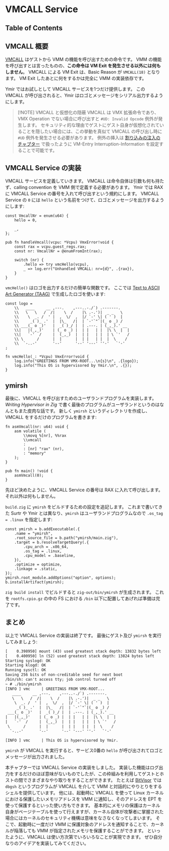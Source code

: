 # VMCALL Service

## Table of Contents

<!-- toc -->

## VMCALL 概要

[VMCALL](https://www.felixcloutier.com/x86/vmcall) はゲストから VMM の機能を呼び出すための命令です。
VMM の機能を呼び出すとは言ったものの、**この命令は VM Exit を発生させる以外には何もしません**。
VMCALL による VM Exit は、Basic Reason が `VMCALL(18)` となります。
VM Exit したあとに何をするかは完全に VMM の実装依存です。

Ymir ではお試しとして VMCALL サービスを1つだけ提供します。
この VMCALL が呼び出されると、Ymir はロゴとメッセージをシリアル出力するようにします。

> [!NOTE] VMCALL と仮想化の隠蔽
> VMCALL は VMX 拡張命令であり、VMX Operation でない場合に呼び出すと `#UD: Invalid Opcode` 例外が発生します。
> セキュリティ的な理由でゲストにゲスト自身が仮想化されていることを隠したい場合には、この挙動を真似て VMCALL の呼び出し時に `#UD` 例外を発生させる必要があります。
> 例外の挿入は [割り込みの注入のチャプター](./intr_injection.md) で扱ったように VM-Entry Interruption-Information を設定することで可能です。

## VMCALL Service の実装

VMCALL サービスを定義していきます。
VMCALL は命令自体は引数も何も持たず、calling convention を VMM 側で定義する必要があります。
Ymir では RAX に VMCALL Service の番号を入れて呼び出すという規約にします。
VMCALL Service の `0` には `hello` という名前をつけて、ロゴとメッセージを出力するようにします:

```ymir/arch/x86/vmx/vmc.zig
const VmcallNr = enum(u64) {
    hello = 0,

    _,
};

pub fn handleVmcall(vcpu: *Vcpu) VmxError!void {
    const rax = vcpu.guest_regs.rax;
    const nr: VmcallNr = @enumFromInt(rax);

    switch (nr) {
        .hello => try vmcHello(vcpu),
        _ => log.err("Unhandled VMCALL: nr={d}", .{rax}),
    }
}
```

`vmcHello()` はロゴを出力するだけの簡単な関数です。
ここでは [Text to ASCII Art Generator (TAAG)](https://patorjk.com/software/taag/#p=display&f=Flower%20Power&t=) で生成したロゴを使います:

```ymir/arch/x86/vmx/vmc.zig
const logo =
    \\   ____     __ ,---.    ,---..-./`) .-------.
    \\   \   \   /  /|    \  /    |\ .-.')|  _ _   \
    \\    \  _. /  ' |  ,  \/  ,  |/ `-' \| ( ' )  |
    \\     _( )_ .'  |  |\_   /|  | `-'`"`|(_ o _) /
    \\ ___(_ o _)'   |  _( )_/ |  | .---. | (_,_).' __
    \\|   |(_,_)'    | (_ o _) |  | |   | |  |\ \  |  |
    \\|   `-'  /     |  (_,_)  |  | |   | |  | \ `'   /
    \\ \      /      |  |      |  | |   | |  |  \    /
    \\  `-..-'       '--'      '--' '---' ''-'   `'-'
;

fn vmcHello(_: *Vcpu) VmxError!void {
    log.info("GREETINGS FROM VMX-ROOT...\n{s}\n", .{logo});
    log.info("This OS is hypervisored by Ymir.\n", .{});
}
```

## ymirsh

最後に、VMCALL を呼び出すためのユーザランドプログラムを実装します。
*Writing Hypervisor in Zig* で書く最後のプログラムがユーザランドというのはなんともまた皮肉な話です。
新しく `ymirsh` というディレクトリを作成し、VMCALL をするだけのプログラムを書きます:

```ymirsh/main.zig
fn asmVmcall(nr: u64) void {
    asm volatile (
        \\movq %[nr], %%rax
        \\vmcall
        :
        : [nr] "rax" (nr),
        : "memory"
    );
}

pub fn main() !void {
    asmVmcall(0);
}
```

先ほど決めたように、VMCALL Service の番号は RAX に入れて呼び出します。
それ以外は何もしません。

`build.zig` に `ymirsh` をビルドするための設定を追記します。
これまで書いてきた Surtr や Ymir とは異なり、`ymirsh` はユーザランドプログラムなので `.os_tag = .linux` を指定します:

```build.zig
const ymirsh = b.addExecutable(.{
    .name = "ymirsh",
    .root_source_file = b.path("ymirsh/main.zig"),
    .target = b.resolveTargetQuery(.{
        .cpu_arch = .x86_64,
        .os_tag = .linux,
        .cpu_model = .baseline,
    }),
    .optimize = optimize,
    .linkage = .static,
});
ymirsh.root_module.addOptions("option", options);
b.installArtifact(ymirsh);
```

`zig build install` でビルドすると `zig-out/bin/ymirsh` が生成されます。
これを `rootfs.cpio.gz` の中の FS における `/bin` 以下に配置してあげれば準備は完了です。

## まとめ

以上で VMCALL Service の実装は終了です。
最後にゲスト及び `ymirsh` を実行してみましょう:

```txt
[    0.398950] mount (43) used greatest stack depth: 13832 bytes left
[    0.400950] ln (52) used greatest stack depth: 13824 bytes left
Starting syslogd: OK
Starting klogd: OK
Running sysctl: OK
Saving 256 bits of non-creditable seed for next boot
/bin/sh: can't access tty; job control turned off
~ # ./bin/ymirsh
[INFO ] vmc     | GREETINGS FROM VMX-ROOT...
   ____     __ ,---.    ,---..-./`) .-------.
   \   \   /  /|    \  /    |\ .-.')|  _ _   \
    \  _. /  ' |  ,  \/  ,  |/ `-' \| ( ' )  |
     _( )_ .'  |  |\_   /|  | `-'`"`|(_ o _) /
 ___(_ o _)'   |  _( )_/ |  | .---. | (_,_).' __
|   |(_,_)'    | (_ o _) |  | |   | |  |\ \  |  |
|   `-'  /     |  (_,_)  |  | |   | |  | \ `'   /
 \      /      |  |      |  | |   | |  |  \    /
  `-..-'       '--'      '--' '---' ''-'   `'-'

[INFO ] vmc     | This OS is hypervisored by Ymir.
```

`ymirsh` が VMCALL を実行すると、サービス0番の `hello` が呼び出されてロゴとメッセージが出力されました。

本チャプターでは VMCALL Service の実装をしました。
実装した機能はログ出力をするだけのほぼ意味がないものでしたが、この枠組みを利用してゲストとホストの間でさまざまなやり取りをすることができます。
たとえば [BitVisor](https://www.bitvisor.org/) では `dbgsh` というプログラムが VMCALL を介して VMM と対話的にやりとりをするシェルを提供しています。
他には、起動時に VMCALL を使って Linux カーネルにおける保護したいメモリアドレスを VMM に通知し、そのアドレスを EPT を使って保護するといった使い方もできます。
基本的にメモリの保護はカーネル自身がページテーブルを使って行えますが、カーネル自体が攻撃者に掌握された場合にはカーネルのセキュリティ機構は意味をなさなくなってしまいます。
そこで、起動時に一度だけ VMM に保護対象のアドレスを通知することで、カーネルが陥落しても VMM が指定されたメモリを保護することができます。
といったように、VMCALL は使い方次第でいろいろなことが実現できます。
ぜひ自分なりのアイデアを実装してみてください。
